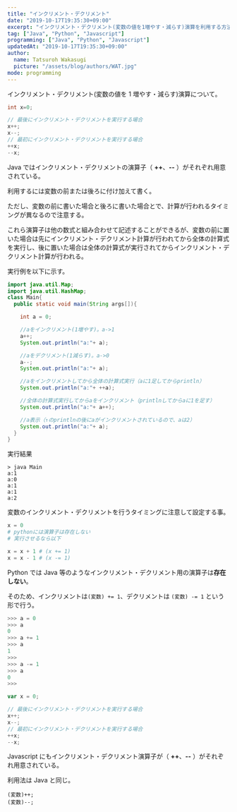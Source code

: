 ```yaml
---
title: "インクリメント・デクリメント"
date: "2019-10-17T19:35:30+09:00"
excerpt: "インクリメント・デクリメント(変数の値を1増やす・減らす)演算を利用する方法。"
tag: ["Java", "Python", "Javascript"]
programming: ["Java", "Python", "Javascript"]
updatedAt: "2019-10-17T19:35:30+09:00"
author:
  name: Tatsuroh Wakasugi
  picture: "/assets/blog/authors/WAT.jpg"
mode: programming
---
```


インクリメント・デクリメント(変数の値を 1 増やす・減らす)演算について。

<div class="note_content_by_programming_language" id="note_content_Java">

```java
int x=0;

// 最後にインクリメント・デクリメントを実行する場合
x++;
x--;
// 最初にインクリメント・デクリメントを実行する場合
++x;
--x;
```

Java ではインクリメント・デクリメントの演算子（ **++**、**--** ）がそれぞれ用意されている。

利用するには変数の前または後ろに付け加えて書く。

ただし、変数の前に書いた場合と後ろに書いた場合とで、計算が行われるタイミングが異なるので注意する。

これら演算子は他の数式と組み合わせて記述することができるが、変数の前に置いた場合は先にインクリメント・デクリメント計算が行われてから全体の計算式を実行し、後に置いた場合は全体の計算式が実行されてからインクリメント・デクリメント計算が行われる。

実行例を以下に示す。

```java
import java.util.Map;
import java.util.HashMap;
class Main{
  public static void main(String args[]){

    int a = 0;

    //aをインクリメント(1増やす)。a->1
    a++;
    System.out.println("a:"+ a);

    //aをデクリメント(1減らす)。a->0
    a--;
    System.out.println("a:"+ a);

    //aをインクリメントしてから全体の計算式実行（aに1足してからprintln）
    System.out.println("a:"+ ++a);

    //全体の計算式実行してからaをインクリメント（printlnしてからaに1を足す）
    System.out.println("a:"+ a++);

    //a表示（↑のprintlnの後にaがインクリメントされているので、aは2）
    System.out.println("a:"+ a);
  }
}
```

実行結果

```
> java Main
a:1
a:0
a:1
a:1
a:2
```

変数のインクリメント・デクリメントを行うタイミングに注意して設定する事。

</div>
<div class="note_content_by_programming_language" id="note_content_Python">

```python
x = 0
# pythonには演算子は存在しない
# 実行させるなら以下

x = x + 1 # (x += 1)
x = x - 1 # (x -= 1)
```

Python では Java 等のようなインクリメント・デクリメント用の演算子は**存在しない**。

そのため、インクリメントは`(変数) += 1`、デクリメントは `(変数) -= 1` という形で行う。

```python
>>> a = 0
>>> a
0
>>> a += 1
>>> a
1
>>>
>>> a -= 1
>>> a
0
>>>
```

</div>
<div class="note_content_by_programming_language" id="note_content_Javascript">

```javascript
var x = 0;

// 最後にインクリメント・デクリメントを実行する場合
x++;
x--;
// 最初にインクリメント・デクリメントを実行する場合
++x;
--x;
```

Javascript にもインクリメント・デクリメント演算子が（ **++**、**--** ）がそれぞれ用意されている。

利用法は Java と同じ。

```
(変数)++;
(変数)--;
```

</div>
